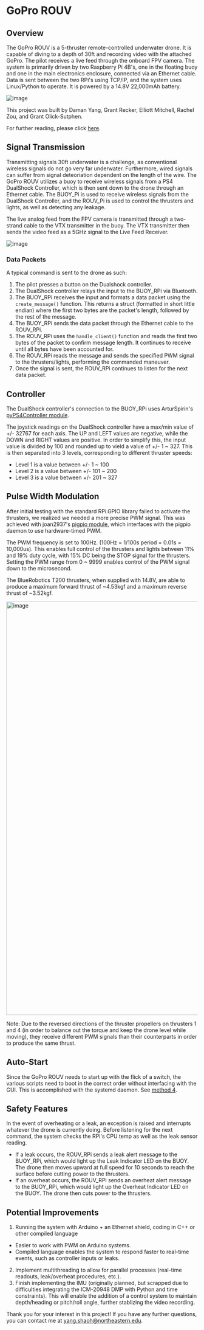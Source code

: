 # GoPro ROUV
## Overview

The GoPro ROUV is a 5-thruster remote-controlled underwater drone. It is capable of diving to a depth of 30ft and recording video with the attached GoPro. The pilot receives a live feed through the onboard FPV camera. The system is primarily driven by two Raspberry Pi 4B's, one in the floating buoy and one in the main electronics enclosure, connected via an Ethernet cable. Data is sent between the two RPi's using TCP/IP, and the system uses Linux/Python to operate. It is powered by a 14.8V 22,000mAh battery.

![image](https://github.com/YangDaman/gopro_rouv/assets/69991904/4285ed5c-3687-4f91-9572-e621a569097e)

This project was built by Daman Yang, Grant Recker, Elliott Mitchell, Rachel Zou, and Grant Olick-Sutphen.

For further reading, please click [here](https://damanyang.com/gopro-rouv).


## Signal Transmission
Transmitting signals 30ft underwater is a challenge, as conventional wireless signals do not go very far underwater. Furthermore, wired signals can suffer from signal deteoriation dependent on the length of the wire. The GoPro ROUV utilizes a buoy to receive wireless signals from a PS4 DualShock Controller, which is then sent down to the drone through an Ethernet cable. The BUOY_Pi is used to receive wireless signals from the DualShock Controller, and the ROUV_Pi is used to control the thrusters and lights, as well as detecting any leakage.

The live analog feed from the FPV camera is transmitted through a two-strand cable to the VTX transmitter in the buoy. The VTX transmitter then sends the video feed as a 5GHz signal to the Live Feed Receiver.

![image](https://github.com/YangDaman/gopro_rouv/assets/69991904/8aecebad-408a-4954-a40a-f7f265f8c98b)

### Data Packets
A typical command is sent to the drone as such:
1) The pilot presses a button on the Dualshock controller.
2) The DualShock controller relays the input to the BUOY_RPi via Bluetooth.
3) The BUOY_RPi receives the input and formats a data packet using the `create_message()` function. This returns a struct (formatted in short little endian) where the first two bytes are the packet's length, followed by the rest of the message.
4) The BUOY_RPi sends the data packet through the Ethernet cable to the ROUV_RPi.
5) The ROUV_RPi uses the `handle_client()` function and reads the first two bytes of the packet to confirm message length. It continues to receive until all bytes have been accounted for.
6) The ROUV_RPi reads the message and sends the specified PWM signal to the thrusters/lights, performing the commanded maneuver.
7) Once the signal is sent, the ROUV_RPi continues to listen for the next data packet.


## Controller
The DualShock controller's connection to the BUOY_RPi uses ArturSpirin's [pyPS4Controller module](https://github.com/ArturSpirin/pyPS4Controller).

The joystick readings on the DualShock controller have a max/min value of +/- 32767 for each axis. The UP and LEFT values are negative, while the DOWN and RIGHT values are positive. In order to simplify this, the input value is divided by 100 and rounded up to vield a value of +/- 1 ~ 327. This is then separated into 3 levels, corresponding to different thruster speeds: 

- Level 1 is a value between +/- 1 ~ 100
- Level 2 is a value between +/- 101 ~ 200
- Level 3 is a value between +/- 201 ~ 327


## Pulse Width Modulation
After initial testing with the standard RPi.GPIO library failed to activate the thrusters, we realized we needed a more precise PWM signal. This was achieved with joan2937's [pigpio module](https://github.com/joan2937/pigpio/blob/master/pigpio.py), which interfaces with the pigpio daemon to use hardware-timed PWM. 

The PWM frequency is set to 100Hz. (100Hz = 1/100s period = 0.01s = 10,000us). This enables full control of the thrusters and lights between 11% and 19% duty cycle, with 15% DC being the STOP signal for the thrusters. Setting the PWM range from 0 ~ 9999 enables control of the PWM signal down to the microsecond.

The BlueRobotics T200 thrusters, when supplied with 14.8V, are able to produce a maximum forward thrust of ~4.53kgf and a maximum reverse thrust of ~3.52kgf.

<img width="1088" alt="image" src="https://github.com/YangDaman/gopro_rouv/assets/69991904/db210281-577b-479c-9774-60f56848dc64">

Note: Due to the reversed directions of the thruster propellers on thrusters 1 and 4 (in order to balance out the torque and keep the drone level while moving), they receive different PWM signals than their counterparts in order to produce the same thrust.


## Auto-Start
Since the GoPro ROUV needs to start up with the flick of a switch, the various scripts need to boot in the correct order without interfacing with the GUI. This is accomplished with the systemd daemon. See [method 4](https://www.dexterindustries.com/howto/run-a-program-on-your-raspberry-pi-at-startup/).


## Safety Features
In the event of overheating or a leak, an exception is raised and interrupts whatever the drone is currently doing. Before listening for the next command, the system checks the RPi's CPU temp as well as the leak sensor reading.

- If a leak occurs, the ROUV_RPi sends a leak alert message to the BUOY_RPi, which would light up the Leak Indicator LED on the BUOY. The drone then moves upward at full speed for 10 seconds to reach the surface before cutting power to the thrusters.
- If an overheat occurs, the ROUV_RPi sends an overheat alert message to the BUOY_RPi, which would light up the Overheat Indicator LED on the BUOY. The drone then cuts power to the thrusters.


## Potential Improvements
1) Running the system with Arduino + an Ethernet shield, coding in C++ or other compiled language
  - Easier to work with PWM on Arduino systems.
  - Compiled language enables the system to respond faster to real-time events, such as controller inputs or leaks.
2) Implement multithreading to allow for parallel processes (real-time readouts, leak/overheat procedures, etc.).
3) Finish implementing the IMU (originally planned, but scrapped due to difficulties integrating the ICM-20948 DMP with Python and time constraints). This will enable the addition of a control system to maintain depth/heading or pitch/roll angle, further stablizing the video recording.

Thank you for your interest in this project! If you have any further questions, you can contact me at yang.shaoh@northeastern.edu.
